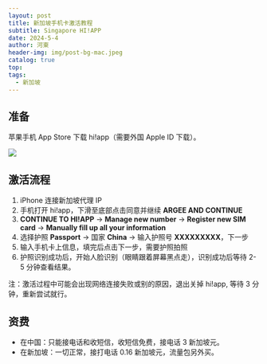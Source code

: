 ```yaml
---
layout: post
title: 新加坡手机卡激活教程
subtitle: Singapore HI!APP
date: 2024-5-4
author: 河東
header-img: img/post-bg-mac.jpeg
catalog: true
top: 
tags:
  - 新加坡
---
```



## 准备
苹果手机 App Store 下载 hi!app（需要外国 Apple ID 下载）。

![](https://i.imgur.com/ehxbFZs.png)

## 激活流程
1. iPhone 连接新加坡代理 IP
2. 手机打开 hi!app，下滑至底部点击同意并继续 **ARGEE AND CONTINUE**
3. **CONTINUE TO HI!APP** → **Manage new number** → **Register new SIM card** → **Manually fill up all your information**
4. 选择护照 **Passport** → 国家 **China** → 输入护照号 **XXXXXXXXX**，下一步
5. 输入手机卡上信息，填完后点击下一步，需要护照拍照
6. 护照识别成功后，开始人脸识别（眼睛跟着屏幕黑点走），识别成功后等待 2-5 分钟查看结果。

注：激活过程中可能会出现网络连接失败或别的原因，退出关掉 hi!app, 等待 3 分钟，重新尝试就行。 

## 资费

- 在中国：只能接电话和收短信，收短信免费，接电话 3 新加坡元。 
- 在新加坡：一切正常，接打电话 0.16 新加坡元，流量包另外买。



